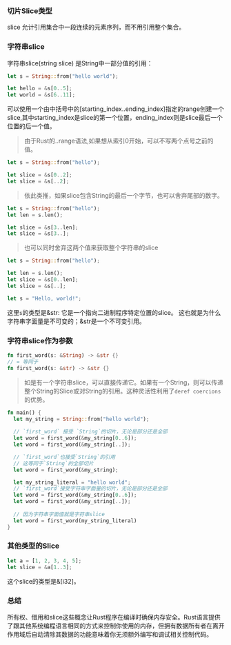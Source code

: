 ### 切片Slice类型
slice 允计引用集合中一段连续的元素序列，而不用引用整个集合。

### 字符串slice
字符串slice(string slice) 是String中一部分值的引用：
```Rust
let s = String::from("hello world");

let hello = &s[0..5];
let world = &s[6..11];
```
可以使用一个由中括号中的[starting_index..ending_index]指定的range创建一个slice,其中starting_index是slice的第一个位置，ending_index则是slice最后一个位置的后一个值。

> 由于Rust的..range语法,如果想从索引0开始，可以不写两个点号之前的值。
```Rust
let s = String::from("hello");

let slice = &s[0..2];
let slice = &s[..2];
```
> 依此类推，如果slice包含String的最后一个字节，也可以舍弃尾部的数字。
```Rust
let s = String::from("hello");
let len = s.len();

let slice = &s[3..len];
let slice = &s[3..];
```
> 也可以同时舍弃这两个值来获取整个字符串的slice
```Rust
let s = String::from("hello");

let len = s.len();
let slice = &s[0..len];
let slice = &s[..];
```

```Rust
let s = "Hello, world!";
```
这里`s`的类型是&str: 它是一个指向二进制程序特定位置的slice。
这也就是为什么字符串字面量是不可变的；&str是一个不可变引用。

### 字符串slice作为参数
```Rust
fn first_word(s: &String) -> &str {}
// = 等同于
fn first_word(s: &str) -> &str {}
```
> 如是有一个字符串slice，可以直接传递它。如果有一个String，则可以传递整个String的Slice或对String的引用。这种灵活性利用了`deref coercions`的优势。
```Rust
fn main() {
  let my_string = String::from("hello world");
  
  // `first_word` 接受 `String`的切片，无论是部分还是全部
  let word = first_word(&my_string[0..6]);
  let word = first_word(&my_string[..]);

  // `first_word`也接受`String`的引用
  // 这等同于`String`的全部切片
  let word = first_word(&my_string);

  let my_string_literal = "hello world";
  // `first_word`接受字符串字面量的切片，无论是部分还是全部
  let word = first_word(&my_string[0..6]);
  let word = first_word(&my_string[..]);
  
  // 因为字符串字面值就是字符串slice
  let word = first_word(my_string_literal)
}
```

### 其他类型的Slice
```Rust
let a = [1, 2, 3, 4, 5];
let slice = &a[1..3];
```
这个slice的类型是&[i32]。

### 总结
所有权、借用和slice这些概念让Rust程序在编译时确保内存安全。Rust语言提供了跟其他系统编程语言相同的方式来控制你使用的内存，但拥有数据所有者在离开作用域后自动清除其数据的功能意味着你无须额外编写和调试相关控制代码。
